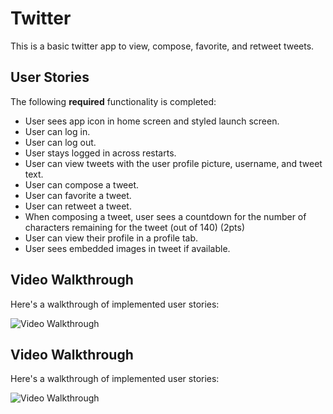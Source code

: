 # Twitter

This is a basic twitter app to view, compose, favorite, and retweet tweets.

## User Stories

The following **required** functionality is completed:
* User sees app icon in home screen and styled launch screen. 
* User can log in.
* User can log out. 
* User stays logged in across restarts. 
* User can view tweets with the user profile picture, username, and tweet text. 
* User can compose a tweet.
* User can favorite a tweet.
* User can retweet a tweet.
* When composing a tweet, user sees a countdown for the number of characters remaining for the tweet (out of 140) (2pts)
* User can view their profile in a profile tab.
* User sees embedded images in tweet if available.

## Video Walkthrough

Here's a walkthrough of implemented user stories:

<img src='http://g.recordit.co/1PHvvRcItz.gif' title='Video Walkthrough' width='' alt='Video Walkthrough' />

## Video Walkthrough

Here's a walkthrough of implemented user stories:

<img src='http://g.recordit.co/LCLGPGeF4T.gif' title='Video Walkthrough' width='' alt='Video Walkthrough' />

